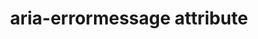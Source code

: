 ---
{
  "title": "aria-errormessage attribute",
  "description": "Identifies the element that provides an error message for the object.  See related aria-invalid and aria-describedby. ",
  "category": "aria",
  "keywords": "aria-errormessage attribute",
  "last_test_date": "2019-09-02",
  "test_results_url": "https://a11ysupport.io/tech/aria/aria-errormessage_attribute",
  "test_url": "https://a11ysupport.io/tech/aria/aria-errormessage_attribute",
  "notes_by_num": {
    "1": "Didn't convey the error when the error message is NOT pertinent",
    "2": "Didn't convey that the referenced error message is pertinent"
  },
  "stats": {
    "jaws": {
      "chrome": {
        "92": "a"
      },
      "edge": {
        "92": "y"
      },
      "ie": {
        "11": "a #1"
      },
      "firefox": {
        "66": "a"
      }
    },
    "narrator": {
      "edge": {
        "44.17763": "a #2"
      }
    },
    "nvda": {
      "chrome": {
        "92": "a #2"
      },
      "edge": {
        "92": "a #2"
      },
      "firefox": {
        "68": "a #2"
      }
    },
    "orca": {
      "firefox": {
        "69": "y"
      }
    },
    "talkback": {
      "and_chr": {
        "76": "a #2"
      }
    },
    "vo_ios": {
      "ios_saf": {
        "12.4.1": "a #2"
      }
    },
    "vo_macos": {
      "safari": {
        "12.1.2": "a #2"
      }
    }
  },
  "links": {
    "ARIA spec for aria-errormessage": "https://www.w3.org/TR/wai-aria-1.1/#aria-errormessage"
  }
}
---